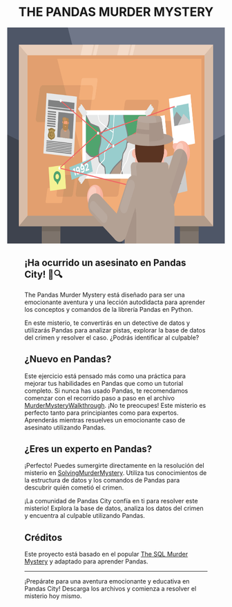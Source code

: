 # <h1 align=center> **THE PANDAS MURDER MYSTERY**  </h1>
<p align="center">
<img src="./_src/crime board.png"  height=500>
</p>
<figure src="./_src/crime board.png" Here is my figure caption!>

## ¡Ha ocurrido un asesinato en Pandas City! 🐼🔍

The Pandas Murder Mystery está diseñado para ser una emocionante aventura y una lección autodidacta para aprender los conceptos y comandos de la librería Pandas en Python.

En este misterio, te convertirás en un detective de datos y utilizarás Pandas para analizar pistas, explorar la base de datos del crimen y resolver el caso. ¿Podrás identificar al culpable?

## ¿Nuevo en Pandas?

Este ejercicio está pensado más como una práctica para mejorar tus habilidades en Pandas que como un tutorial completo. Si nunca has usado Pandas, te recomendamos comenzar con el recorrido paso a paso en el archivo [MurderMysteryWalkthrough](MurderMysteryWalkthrough.ipynb). ¡No te preocupes! Este misterio es perfecto tanto para principiantes como para expertos. Aprenderás mientras resuelves un emocionante caso de asesinato utilizando Pandas.

## ¿Eres un experto en Pandas?

¡Perfecto! Puedes sumergirte directamente en la resolución del misterio en [SolvingMurderMystery](SolvingMurderMystery.ipynb). Utiliza tus conocimientos de la estructura de datos y los comandos de Pandas para descubrir quién cometió el crimen.

¡La comunidad de Pandas City confía en ti para resolver este misterio! Explora la base de datos, analiza los datos del crimen y encuentra al culpable utilizando Pandas.

## Créditos

Este proyecto está basado en el popular [The SQL Murder Mystery](https://mystery.knightlab.com/) y adaptado para aprender Pandas.

---

¡Prepárate para una aventura emocionante y educativa en Pandas City! Descarga los archivos y comienza a resolver el misterio hoy mismo.
